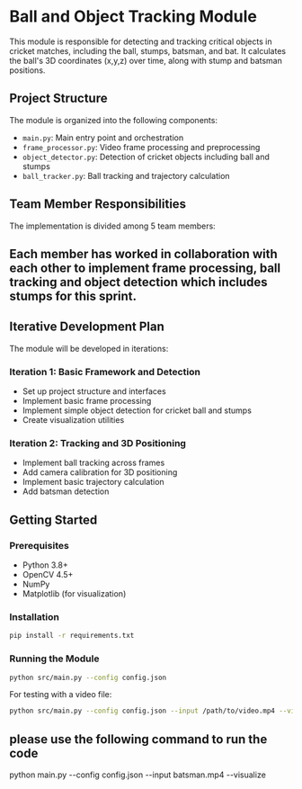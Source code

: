 # Ball and Object Tracking Module

This module is responsible for detecting and tracking critical objects in cricket matches, including the ball, stumps, batsman, and bat. It calculates the ball's 3D coordinates (x,y,z) over time, along with stump and batsman positions.

## Project Structure

The module is organized into the following components:

- `main.py`: Main entry point and orchestration
- `frame_processor.py`: Video frame processing and preprocessing
- `object_detector.py`: Detection of cricket objects including ball and stumps
- `ball_tracker.py`: Ball tracking and trajectory calculation

## Team Member Responsibilities

The implementation is divided among 5 team members:

## Each member has worked in collaboration with each other to implement frame processing, ball tracking and object detection which includes stumps for this sprint.


## Iterative Development Plan

The module will be developed in iterations:

### Iteration 1: Basic Framework and Detection
- Set up project structure and interfaces
- Implement basic frame processing
- Implement simple object detection for cricket ball and stumps
- Create visualization utilities

### Iteration 2: Tracking and 3D Positioning
- Implement ball tracking across frames
- Add camera calibration for 3D positioning
- Implement basic trajectory calculation
- Add batsman detection


## Getting Started

### Prerequisites
- Python 3.8+
- OpenCV 4.5+
- NumPy
- Matplotlib (for visualization)

### Installation
```bash
pip install -r requirements.txt
```

### Running the Module
```bash
python src/main.py --config config.json
```

For testing with a video file:
```bash
python src/main.py --config config.json --input /path/to/video.mp4 --visualize
```

## please use the following command to run the code
python main.py --config config.json --input batsman.mp4 --visualize
